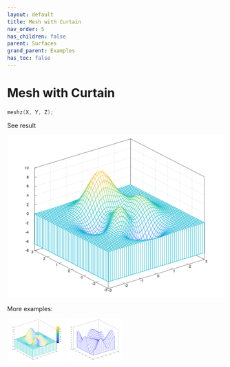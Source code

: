 ```yaml
---
layout: default
title: Mesh with Curtain
nav_order: 5
has_children: false
parent: Surfaces
grand_parent: Examples
has_toc: false
---
```

# Mesh with Curtain

```cpp
meshz(X, Y, Z);
```


See result

[![example_meshz_1](meshz/meshz_1.png)](https://github.com/alandefreitas/matplotplusplus/blob/master/examples/surfaces/meshz/meshz_1.cpp)

More examples:
    
[![example_meshz_2](meshz/meshz_2_thumb.png)](https://github.com/alandefreitas/matplotplusplus/blob/master/examples/surfaces/meshz/meshz_2.cpp)  [![example_meshz_3](meshz/meshz_3_thumb.png)](https://github.com/alandefreitas/matplotplusplus/blob/master/examples/surfaces/meshz/meshz_3.cpp)

  




<!-- Generated with mdsplit: https://github.com/alandefreitas/mdsplit -->
